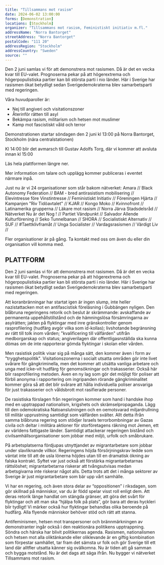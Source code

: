 ```yaml
---
title: "Tillsammans mot rasism"
date: 2024-06-02 13:00:00
forms: [Demonstration]
locations: [Stockholm]
organizer: "Tillsammans mot rasism, Feministiskt initiativ m.fl."
addressName: "Norra Bantorget"
streetAddress: "Norra Bantorget"
postalCode: "111 20"
addressRegion: "Stockholm"
addressCountry: "Sweden"
source: ""
---
```

Den 2 juni samlas vi för att demonstrera mot rasismen. Då är det en vecka kvar till EU-valet. Prognoserna pekar på att högerextrema och högerpopulistiska partier kan bli största parti i nio länder. Här i Sverige har rasismen ökat betydligt sedan Sverigedemokraterna blev samarbetsparti med regeringen.

Våra huvudparoller är:
- ⁠Nej till angiveri och visitationszoner
- ⁠Återinför rätten till asyl
- Bekämpa rasism, militarism och hetsen mot muslimer
- Kamp mot fascistiskt våld och terror

Demonstrationen startar söndagen den 2 juni kl 13:00 på Norra Bantorget, Stockholm (nära centralstationen)

Kl 14:00 blir det avmarsch till Gustav Adolfs Torg, där vi kommer att avsluta innan kl 15:00

Läs hela plattformen längre ner.

Mer information om talare och upplägg kommer publiceras i eventet närmare inpå.

Just nu är vi 24 organisationer som står bakom nätverket: Amara // Black Autonomy Federation // BAM - bred antirasistism mobilisering // Elevintresse före Vinstintresse // Feministiskt Initiativ // Föreningen Hjärta // Kampanjen "Riv Tidöavtalet" // KJAR // Kongo Moko // Kvinnofront // Latinamerika grupperna // Läkare mot rasism // Norra Järva Stadsdelsråd // Nätverket Nu är det Nog ! // Partiet Vändpunkt // Salvador Allende Kulturförening // Seko Tunnelbanan // SHORA // Socialistiskt Alternativ // SUF // #Taettklivframåt // Unga Socialister // Vardagsrasismen // Värdigt Liv //

Fler organisationer är på gång. Ta kontakt med oss om även du eller din organisation vill komma med.

## PLATTFORM

Den 2 juni samlas vi för att demonstrera mot rasismen. Då är det en vecka kvar till EU-valet. Prognoserna pekar på att högerextrema och högerpopulistiska partier kan bli största parti i nio länder. Här i Sverige har rasismen ökat betydligt sedan Sverigedemokraterna blev samarbetsparti med regeringen.

Att koranbränningar har startat igen är ingen slump, inte heller nazistattacken mot en antifascistisk föreläsning i Gubbängen nyligen. Den blåbruna regeringens retorik och beslut är skrämmande: avskaffande av permanenta uppehållstillstånd och de hämningslösa försämringarna av asylrätten; jakten på flyktingar med inre gränskontroller genom rasprofilering (hudfärg avgör vilka som id-kollas); livshotande begränsning av rätt till tolk inom vården; "kvalificering till välfärden" utifrån medborgarskap och status; angiverilagen där offentligasnställda ska kunna dömas om de inte rapporterar gömda flyktingar i skolan eller vården.

Men rasistisk politik visar sig på många sätt, den kommer även i form av "trygghetspolitik". Visitationszonerna i socialt utsatta områden gör inte livet svårare för gängkriminella, men det kommer att utsätta vanliga arbetare och unga med icke-vit hudfärg för genomsökningar och trakasserier. Också här blir rasprofilering metoden. Även en ny lag som gör det möjligt för poliser att förbli anonyma i rapportering om ingripanden rörande gängkriminalitet kommer göra så att det blir svårare att hålla individuella poliser ansvariga för just trakasserier och våldsbrott mot rasifierade personer.

De rasistiska förslagen från regeringen kommer som hand i handske ihop med en upptrappad nationalism, krigshets och skrämselpropaganda. Lägg till den odemokratiska Natoanslutningen och en oemotsvarad miljardrullning till militär upprustning samtidigt som välfärden svälter. Allt detta ifrån samma blåbruna regering som stödjer Israels terrorbombningar av Gazas civila och deltar i militära aktioner för storföretagens räkning mot Jemen, ett av världens fattigaste länder. Samtidigt attackerar regeringen bistånd och civilsamhällsorganisationer som jobbar med miljö, urfolk och småbrukare.

På arbetsplatserna fördjupas utnyttjandet av migrantarbetare som jobbar under slavliknande villkor. Regeringens höjda försörjningskrav ledde som väntat inte till att de usla lönerna höjdes utan till en dramatisk ökning av falska kontrakt. Syftet var just också att förstärka migrantarbetarnas rättslöshet; migrantarbetarna riskerar att tvångsutvisas medan arbetsgivarna inte riskerar något alls. Detta trots att det i många sektorer av Sverige är just migrantarbetare som bär upp vårt samhälle.

Vi har en regering, och även stora delar av “oppositionen” i riksdagen, som gör skillnad på människor, var du är född spelar visst roll enligt dem. Att deras retorik länge handlat om stängda gränser, att göra det svårt för flyktingar och att man ska “hjälpa folk på plats”, gör bara att deras hyckleri blir tydligt! Vi märker också hur flyktingar behandlas olika beroende på hudfärg. Alla flyende människor behöver stöd och rätt att stanna.

Antifeminismen, hetsen mot transpersoner och brännmärkningen av demonstranter ingår också i den reaktionära politikens upptrappning. Söndra och härska har blivit politikernas agenda. Rasismen, nationalismen och hetsen mot alla oliktänkande eller oliklevande är en giftig kombination som förpestar samhället, tar fram det sämsta ur folk och gör Sverige till ett land där alltfler utsatta känner sig ovälkomna. Nu är tiden att gå samman och bygga motstånd. Nu är det dags att säga ifrån. Nu bygger vi nätverket Tillsammans mot rasism.